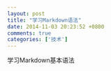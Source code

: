 ```yaml
---
layout: post
title: "学习Markdown语法"
date: 2014-11-03 20:23:52 +0800
comments: true
categories: ['技术']
---
```

学习Markdown基本语法

